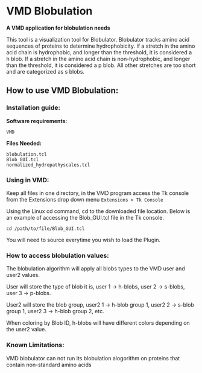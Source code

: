 # VMD Blobulation

**A VMD application for blobulation needs**

This tool is a visualization tool for Blobulator. Blobulator tracks amino 
acid sequences of proteins to determine hydrophobicity. If a stretch in the 
amino acid chain is hydrophobic, and longer than the
threshold, it is considered a h blob. If a stretch in the amino acid chain is non-hydrophobic, and longer than the 
threshold, it is considered a p blob. All other stretches are too short and
are categorized as s blobs.  

## How to use VMD Blobulation:

### Installation guide:

**Software requirements:** 

```VMD```

**Files Needed:**

``` 
blobulation.tcl
Blob_GUI.tcl
normalized_hydropathyscales.tcl
```

### Using in VMD:

Keep all files in one directory, in the VMD program access the Tk console
from the Extensions drop down menu 
`Extensions > Tk Console`

Using the Linux cd command, cd to the downloaded file location.
Below is an example of accessing the Blob_GUI.tcl file in the Tk console. 

``` cd /path/to/file/Blob_GUI.tcl ``` 

You will need to source everytime you wish to load the Plugin.

### How to access blobulation values: 

The blobulation algorithm will apply all blobs types to the VMD user and user2 values.

User will store the type of blob it is, user 1 -> h-blobs, user 2 -> s-blobs, user 3 -> p-blobs.

User2 will store the blob group, user2 1 -> h-blob group 1, user2 2 -> s-blob group 1, user2 3 -> h-blob group 2, etc.

When coloring by Blob ID, h-blobs will have different colors depending on the user2 value.    

### Known Limitations:

VMD blobulator can not run its blobulation alogorithm on proteins that contain
non-standard amino acids
